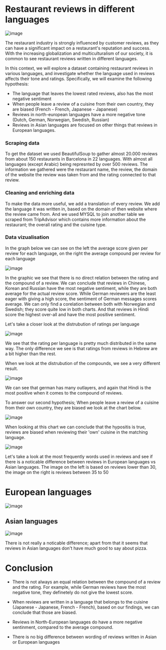 # Restaurant reviews in different languages
![image](https://user-images.githubusercontent.com/121023453/221655099-49b3a661-4609-4534-afd2-a4d400fd5651.png)

The restaurant industry is strongly influenced by customer reviews, as they can have a significant impact on a restaurant's reputation and success. With the increasing globalization and multiculturalism of our society, it is common to see restaurant reviews written in different languages.

In this context, we will explore a dataset containing restaurant reviews in various languages, and investigate whether the language used in reviews affects their tone and ratings. Specifically, we will examine the following hypothesis:

- The language that leaves the lowest rated reviews, also has the most negative sentiment 
- When people leave a review of a cuisine from their own country, they are biased (French - French, Japanese - Japanese)
- Reviews in north-european languages have a more negative tone (Dutch, German, Norwegian, Swedish, Russian)
- Reviews in Asian languages are focused on other things that reviews in European languages. 

### Scraping data 
To get the dataset we used BeautifulSoup to gather almost 20.000 reviews from about 150 restaurants in Barcelona in 22 languages. With almost all languages (except Arabic) being represnted by over 500 reviews. The information we gathered were the restaurant name, the review, the domain of the website the review was taken from and the rating connected to that review.

### Cleaning and enriching data
To make the data more useful, we add a translation of every review. We add the language it was written in, based on the domain of then website where the review came from. And we used MYSQL to join another table we scraped from TripAdvisor which contains more information about the restaurant; the overall rating and the cuisine type. 

### Data vizualisation 
In the graph below we can see on the left the average score given per review for each language, on the right the average compound per review for each language

![image](https://user-images.githubusercontent.com/121023453/221659517-fd16be9f-2b6e-4f3a-9613-77062d7367f2.png)

In the graphic we see that there is no direct relation between the rating and the compound of a review.
We can conclude that reviews in Chinese, Korean and Russian have the most negative sentiment, while they are both average for the actual review score.
While German reviewers are the least eager with giving a high score, the sentiment of German messages scores average.
We can only find a corelation between both with Norwegian and Swedish; they score quite low in both charts. And that reviews in Hindi score the highest over-all and have the most positive sentiment.

Let's take a closer look at the distrubution of ratings per language 

![image](https://user-images.githubusercontent.com/121023453/221661561-e8efe6f5-1138-4744-9bfa-7130a145e816.png)

We see that the rating per language is pretty much distributed in the same way. The only difference we see is that ratings from reviews in Hebrew are a bit higher than the rest.

When we look at the distrubution of the compounds, we see a very different result.

![image](https://user-images.githubusercontent.com/121023453/221661454-130e7591-46d8-42a0-af3f-378052256b3f.png)

We can see that german has many outlayers, and again that Hindi is the most positive when it comes to the compound of reviews.

To answer our second hypothesis; When people leave a review of a cuisine from their own country, they are biased we look at the chart below.

![image](https://user-images.githubusercontent.com/121023453/221667365-728894e8-e054-4e21-a1d3-05ba90bc8046.png)

When looking at this chart we can conclude that the hypositis is true, reviews are biased when reviewing their 'own' cuisine in the matching language. 

![image](https://user-images.githubusercontent.com/121023453/221661561-e8efe6f5-1138-4744-9bfa-7130a145e816.png)

Let's take a look at the most frequently words used in reviews and see if there is a noticable difference between reviews in European languages vs Asian languages.
The image on the left is based on reviews lower than 30, the image on the right is reviews between 35 to 50
# European languages

![image](https://user-images.githubusercontent.com/121023453/221662653-916df457-2738-4b1d-9fd2-3890b324367d.png)

## Asian languages

![image](https://user-images.githubusercontent.com/121023453/221662344-987ffce2-b632-49e6-a8a4-9a87716169b5.png)

There is not really a noticable difference; apart from that it seems that reviews in Asian languages don't have much good to say about pizza.



# Conclusion
- There is not always an equal relation between the compound of a review and the rating. For example, while German reviews have the most negative tone, they definetely do not give the lowest score. 

- When reviews are written in a language that belongs to the cuisine (Japanese - Japanese, French - French), based on our findings, we can conclude that those are biased. 

- Reviews in North-European languages do have a more negative sentinment, compared to the average compound. 

- There is no big difference between wording of reviews written in Asian or European languages 
